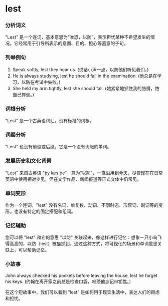 # lest

### 分析词义

  

"Lest" 是一个连词，基本意思为“唯恐，以防”，表示担忧某种不希望发生的情况。它经常用于引导所表示的意图、目的、担心等蓄意的子句。

  

### 列举例句

  

1.  Speak softly, lest they hear us. (说话小声一点，以防他们听见我们。)
2.  He is always studying, lest he should fail in the examination. (他总是在学习，以防在考试中失败。)
3.  She held my arm tightly, lest she should fall. (她紧紧地抓住我的胳膊，怕自己摔倒。)

  

### 词根分析

  

"Lest" 是一个古英语词汇，没有标准的词根。

  

### 词缀分析

  

"Lest" 也没有前缀或后缀。它是一个没有词缀的单词。

  

### 发展历史和文化背景

  

"Lest" 来自古英语 "þy læs þe"，意为“以防”，一直沿用到今天。尽管现在在日常英语中使用相对少见，但在文学作品、新闻报道等正式文体中仍常见。

  

### 单词变形

  

作为一个连词，"lest" 没有名词、单复数、动词、不同时态、形容词、副词等的变形。也没有特定的固定搭配和组词。

  

### 记忆辅助

  

您可以将 "lest" 和它的意思 "以防" 关联起来，像这样进行记忆：想象一只小鸟飞得高高的，以防（lest）被猫抓到。通过这种方式，将可视化的场景和单词意思关联上，可以帮助记忆。

  

### 小故事

  

John always checked his pockets before leaving the house, lest he forget his keys. (约翰在离开家之前总是检查口袋，唯恐他忘记带钥匙。)

  

在这个短故事中，我们可以看到 "lest" 是如何用于现实生活中，表达人们的顾虑和担忧。

